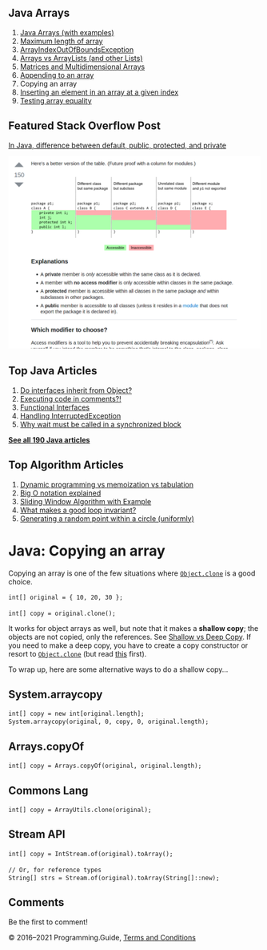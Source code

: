<span class="underline"></span>

<span class="underline"></span>

## Java Arrays

1.  [Java Arrays (with examples)](arrays.html)
2.  [Maximum length of array](array-maximum-length.html)
3.  [ArrayIndexOutOfBoundsException](arrayindexoutofboundsexception.html)
4.  [Arrays vs ArrayLists (and other Lists)](array-vs-arraylist.html)
5.  [Matrices and Multidimensional Arrays](matrices-and-multidimensional-arrays.html)
6.  [Appending to an array](array-append.html)
7.  Copying an array
8.  [Inserting an element in an array at a given index](array-insert-at-index.html)
9.  [Testing array equality](testing-array-equality.html)

## Featured Stack Overflow Post

[In Java, difference between default, public, protected, and private](https://stackoverflow.com/a/33627846/276052)

[<img src="../images/so-featured-33627846.png" alt="StackOverflow screenshot thumbnail" class="screenshot" />](https://stackoverflow.com/a/33627846/276052)

<span class="underline"></span>

## Top Java Articles

1.  [Do interfaces inherit from Object?](do-interfaces-inherit-from-object.html)
2.  [Executing code in comments?!](executing-code-in-comments.html)
3.  [Functional Interfaces](functional-interfaces.html)
4.  [Handling InterruptedException](handling-interrupted-exceptions.html)
5.  [Why wait must be called in a synchronized block](why-wait-must-be-in-synchronized.html)

[**See all 190 Java articles**](index.html)

## Top Algorithm Articles

1.  [Dynamic programming vs memoization vs tabulation](../dynamic-programming-vs-memoization-vs-tabulation.html)
2.  [Big O notation explained](../big-o-notation-explained.html)
3.  [Sliding Window Algorithm with Example](../sliding-window-example.html)
4.  [What makes a good loop invariant?](../what-makes-a-good-loop-invariant.html)
5.  [Generating a random point within a circle (uniformly)](../random-point-within-circle.html)

# Java: Copying an array

Copying an array is one of the few situations where [`Object.clone`](https://docs.oracle.com/javase/8/docs/api/java/lang/Object.html#clone--) is a good choice.

    int[] original = { 10, 20, 30 };

    int[] copy = original.clone();

It works for object arrays as well, but note that it makes a **shallow copy**; the objects are not copied, only the references. See [Shallow vs Deep Copy](../shallow-vs-deep-copy.html). If you need to make a deep copy, you have to create a copy constructor or resort to [`Object.clone`](https://docs.oracle.com/javase/8/docs/api/java/lang/Object.html#clone--) (but read [this](https://stackoverflow.com/q/4081858/276052) first).

To wrap up, here are some alternative ways to do a shallow copy…

## System.arraycopy

    int[] copy = new int[original.length];
    System.arraycopy(original, 0, copy, 0, original.length);

## Arrays.copyOf

    int[] copy = Arrays.copyOf(original, original.length);

## Commons Lang

    int[] copy = ArrayUtils.clone(original);

## Stream API

    int[] copy = IntStream.of(original).toArray();

    // Or, for reference types
    String[] strs = Stream.of(original).toArray(String[]::new);

## Comments

Be the first to comment!

© 2016–2021 Programming.Guide, [Terms and Conditions](../terms-and-conditions.html)
